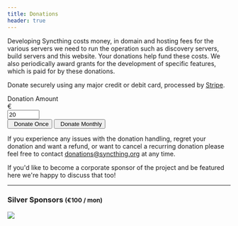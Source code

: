 ```yaml
---
title: Donations
header: true
---
```


Developing Syncthing costs money, in domain and hosting fees for the various
servers we need to run the operation such as discovery servers, build
servers and this website. Your donations help fund these costs. We also
periodically award grants for the development of specific features, which is
paid for by these donations.

Donate securely using any major credit or debit card, processed by [Stripe](https://stripe.com).

<form class="form-inline">
    <label class="sr-only" for="amount">Donation Amount</label>
    <div class="input-group mr-sm-2 my-2">
        <div class="input-group-prepend">
            <div class="input-group-text">&euro;</i></div>
        </div>
        <input type="number" class="form-control text-right input-lg" name="amount" id="donation-amount" placeholder="Amount" min="1" max="1000" value="20" required>
    </div>
    <button type="button" class="btn btn-success mr-sm-2 my-2" id="donate-once-button" role="link"><i class="fa fa-hand-holding-usd"></i>&ensp;Donate Once</button>
    <button type="button" class="btn btn-primary mr-sm-2 my-2" id="donate-monthly-button" role="link"><i class="fa fa-redo-alt"></i>&ensp;Donate Monthly</button>
</form>
<div id="error-message"></div>
<script type="text/javascript" src="https://js.stripe.com/v3"></script>
<script type="text/javascript" src="/js/stripe.js"></script>
<p>

If you experience any issues with the donation handling, regret your
donation and want a refund, or want to cancel a recurring donation please
feel free to contact [donations@syncthing.org](mailto:donations@syncthing.org) at any time.

If you'd like to become a corporate sponsor of the project and be featured here
we're happy to discuss that too!

---

### Silver Sponsors <small>(&euro;100 / mon)</small>

<a href="https://kastelo.net/"><img src="https://www.kastelo.net/img/logo.svg" class="img logo"></a>
